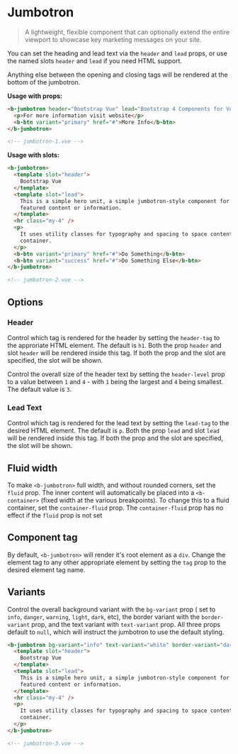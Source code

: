 # Jumbotron

> A lightweight, flexible component that can optionally extend the entire viewport to
> showcase key marketing messages on your site.

You can set the heading and lead text via the `header` and `lead` props, or use the
named slots `header` and `lead` if you need HTML support.

Anything else between the opening and closing tags will be rendered at the bottom of the
jumbotron.

**Usage with props:**

```html
<b-jumbotron header="Bootstrap Vue" lead="Bootstrap 4 Components for Vue.js 2">
  <p>For more information visit website</p>
  <b-btn variant="primary" href="#">More Info</b-btn>
</b-jumbotron>

<!-- jumbotron-1.vue -->
```

**Usage with slots:**

```html
<b-jumbotron>
  <template slot="header">
    Bootstrap Vue
  </template>
  <template slot="lead">
    This is a simple hero unit, a simple jumbotron-style component for calling extra attention to
    featured content or information.
  </template>
  <hr class="my-4" />
  <p>
    It uses utility classes for typography and spacing to space content out within the larger
    container.
  </p>
  <b-btn variant="primary" href="#">Do Something</b-btn>
  <b-btn variant="success" href="#">Do Something Else</b-btn>
</b-jumbotron>

<!-- jumbotron-2.vue -->
```

## Options

### Header

Control which tag is rendered for the header by setting the `header-tag` to the
approriate HTML element. The default is `h1`. Both the prop `header` and slot `header`
will be rendered inside this tag. If both the prop and the slot are specified, the
slot will be shown.

Control the overall size of the header text by setting the `header-level` prop to
a value between `1` and `4` - with `1` being the largest and `4` being smallest. The
default value is `3`.

### Lead Text

Control which tag is rendered for the lead text by setting the `lead-tag` to the
desired HTML element. The default is `p`. Both the prop `lead` and slot `lead`
will be rendered inside this tag. If both the prop and the slot are specified, the
slot will be shown.

## Fluid width

To make `<b-jumbotron>` full width, and without rounded corners, set the `fluid`
prop. The inner content will automatically be placed into a `<b-container>`
(fixed width at the various breakpoints). To change this to a fluid container,
set the `container-fluid` prop. The `container-fluid` prop has no effect if
the `fluid` prop is not set

## Component tag

By default, `<b-jumbotron>` will render it's root element as a `div`. Change
the element tag to any other appropriate element by setting the `tag` prop
to the desired element tag name.

## Variants

Control the overall background variant with the `bg-variant` prop ( set to `info`,
`danger`, `warning`, `light`, `dark`, etc), the border variant with the
`border-variant` prop, and the text variant with `text-variant` prop. All
three props default to `null`, which will instruct the jumbotron to use the
default styling.

```html
<b-jumbotron bg-variant="info" text-variant="white" border-variant="dark">
  <template slot="header">
    Bootstrap Vue
  </template>
  <template slot="lead">
    This is a simple hero unit, a simple jumbotron-style component for calling extra attention to
    featured content or information.
  </template>
  <hr class="my-4" />
  <p>
    It uses utility classes for typography and spacing to space content out within the larger
    container.
  </p>
</b-jumbotron>

<!-- jumbotron-3.vue -->
```

<!-- Component reference added automatically from component package.json -->

